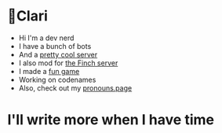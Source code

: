 # :purple_heart:Clari
- Hi I'm a dev nerd 
- I have a bunch of bots
- And a [pretty cool server](https://discord.gg/EQkDnBS)
- I also mod for [the Finch server](https://discord.gg/finchfam)
- I made a [fun game](https://ttt.zanderp25.com)
- Working on codenames
- Also, check out my [pronouns.page](https://en.pronouns.page/@Clari-7744)

# I'll write more when I have time
